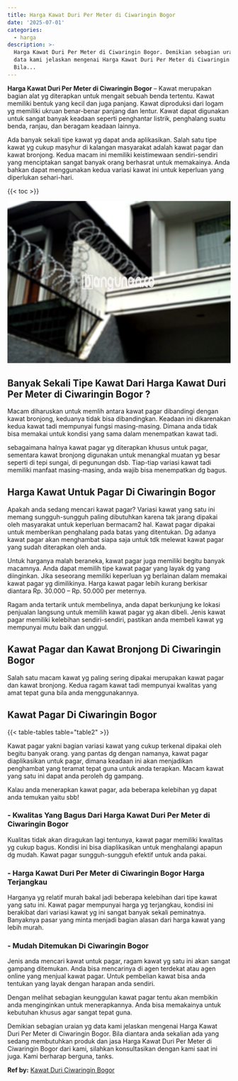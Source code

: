 ```yaml
---
title: Harga Kawat Duri Per Meter di Ciwaringin Bogor
date: '2025-07-01'
categories:
  - harga
description: >-
  Harga Kawat Duri Per Meter di Ciwaringin Bogor. Demikian sebagian uraian yg
  data kami jelaskan mengenai Harga Kawat Duri Per Meter di Ciwaringin Bogor.
  Bila...
---
```


**Harga Kawat Duri Per Meter di Ciwaringin Bogor** – Kawat merupakan bagian alat yg diterapkan untuk mengait sebuah benda tertentu. Kawat memiliki bentuk yang kecil dan juga panjang. Kawat diproduksi dari logam yg memiliki ukruan benar-benar panjang dan lentur. Kawat dapat digunakan untuk sangat banyak keadaan seperti penghantar listrik, penghalang suatu benda, ranjau, dan beragam keadaan lainnya.

Ada banyak sekali tipe kawat yg dapat anda aplikasikan. Salah satu tipe kawat yg cukup masyhur di kalangan masyarakat adalah kawat pagar dan kawat bronjong. Kedua macam ini memiliki keistimewaan sendiri-sendiri yang menciptakan sangat banyak orang berhasrat untuk memakainya. Anda bahkan dapat menggunakan kedua variasi kawat ini untuk keperluan yang diperlukan sehari-hari.

{{< toc >}}

![Harga Kawat Duri Per Meter di Ciwaringin Bogor](/images/jual-kawat-murah29.png)

## Banyak Sekali Tipe Kawat Dari Harga Kawat Duri Per Meter di Ciwaringin Bogor ?

Macam diharuskan untuk memlih antara kawat pagar dibandingi dengan kawat bronjong, keduanya tidak bisa dibandingkan. Keadaan ini dikarenakan kedua kawat tadi mempunyai fungsi masing-masing. Dimana anda tidak bisa memakai untuk kondisi yang sama dalam menempatkan kawat tadi.

sebagaimana halnya kawat pagar yg diterapkan khusus untuk pagar, sementara kawat bronjong digunakan untuk menangkal muatan yg besar seperti di tepi sungai, di pegunungan dsb. Tiap-tiap variasi kawat tadi memiliki manfaat masing-masing, anda wajib bisa menempatkan dg bagus.

## Harga Kawat Untuk Pagar Di Ciwaringin Bogor

Apakah anda sedang mencari kawat pagar? Variasi kawat yang satu ini memang sungguh-sungguh paling dibutuhkan karena tak jarang dipakai oleh masyarakat untuk keperluan bermacam2 hal. Kawat pagar dipakai untuk memberikan penghalang pada batas yang ditentukan. Dg adanya kawat pagar akan menghambat siapa saja untuk tdk melewat kawat pagar yang sudah diterapkan oleh anda.

Untuk harganya malah beraneka, kawat pagar juga memiliki begitu banyak macamnya. Anda dapat memilih tipe kawat pagar yang layak dg yang diinginkan. Jika seseorang memiliki keperluan yg berlainan dalam memakai kawat pagar yg dimilikinya. Harga kawat pagar lebih kurang berkisar diantara Rp. 30.000 – Rp. 50.000 per meternya.

Ragam anda tertarik untuk membelinya, anda dapat berkunjung ke lokasi penjualan langsung untuk memilih kawat pagar yg akan dibeli. Jenis kawat pagar memiliki kelebihan sendiri-sendiri, pastikan anda membeli kawat yg mempunyai mutu baik dan unggul.

## Kawat Pagar dan Kawat Bronjong Di Ciwaringin Bogor

Salah satu macam kawat yg paling sering dipakai merupakan kawat pagar dan kawat bronjong. Kedua ragam kawat tadi mempunyai kwalitas yang amat tepat guna bila anda menggunakannya.

## Kawat Pagar Di Ciwaringin Bogor

{{< table-tables table="table2" >}}

Kawat pagar yakni bagian variasi kawat yang cukup terkenal dipakai oleh begitu banyak orang. yang pantas dg dengan namanya, kawat pagar diaplikasikan untuk pagar, dimana keadaan ini akan menjadikan penghambat yang teramat tepat guna untuk anda terapkan. Macam kawat yang satu ini dapat anda peroleh dg gampang.

Kalau anda menerapkan kawat pagar, ada beberapa kelebihan yg dapat anda temukan yaitu sbb!

### \- Kwalitas Yang Bagus Dari Harga Kawat Duri Per Meter di Ciwaringin Bogor

Kualitas tidak akan diragukan lagi tentunya, kawat pagar memiliki kwalitas yg cukup bagus. Kondisi ini bisa diaplikasikan untuk menghalangi apapun dg mudah. Kawat pagar sungguh-sungguh efektif untuk anda pakai.

### \- Harga Kawat Duri Per Meter di Ciwaringin Bogor Harga Terjangkau

Harganya yg relatif murah bakal jadi beberapa kelebihan dari tipe kawat yang satu ini. Kawat pagar mempunyai harga yg terjangkau, kondisi ini berakibat dari variasi kawat yg ini sangat banyak sekali peminatnya. Banyaknya pasar yang minta menjadi bagian alasan dari harga kawat yang lebih murah.

### \- Mudah Ditemukan Di Ciwaringin Bogor

Jenis anda mencari kawat untuk pagar, ragam kawat yg satu ini akan sangat gampang ditemukan. Anda bisa mencarinya di agen terdekat atau agen online yang menjual kawat pagar. Untuk pembelian kawat bisa anda tentukan yang layak dengan harapan anda sendiri.

Dengan melihat sebagian keunggulan kawat pagar tentu akan membikin anda menginginkan untuk menerapkannya. Anda bisa memakainya untuk kebutuhan khusus agar sangat tepat guna.

Demikian sebagian uraian yg data kami jelaskan mengenai Harga Kawat Duri Per Meter di Ciwaringin Bogor. Bila diantara anda sekalian ada yang sedang membutuhkan produk dan jasa Harga Kawat Duri Per Meter di Ciwaringin Bogor dari kami, silahkan konsultasikan dengan kami saat ini juga. Kami berharap berguna, tanks.

**Ref by:** [Kawat Duri Ciwaringin Bogor](https://id.wikipedia.org/wiki/Kawat)

